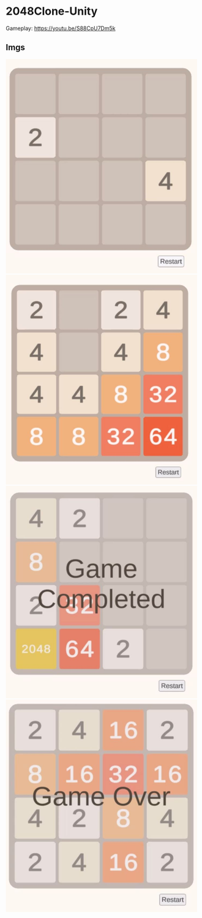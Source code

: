 # 2048Clone-Unity
Gameplay: https://youtu.be/S88CpU7Dm5k
## Imgs
<img src="imgs/1.JPG" width="500" > <img src="imgs/2.JPG" width="500" >
<img src="imgs/3.JPG" width="500" > <img src="imgs/4.JPG" width="500" >
